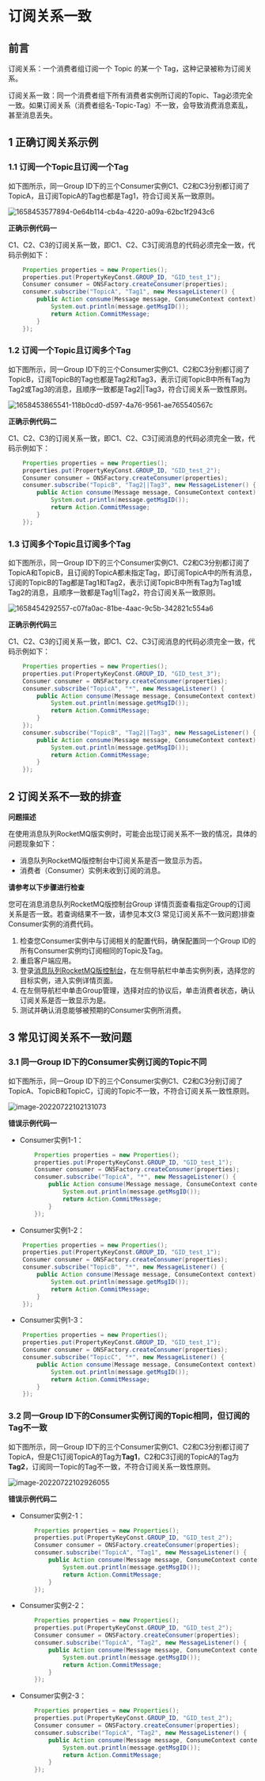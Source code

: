 # 订阅关系一致

## 前言

订阅关系：一个消费者组订阅一个 Topic 的某一个 Tag，这种记录被称为订阅关系。

订阅关系一致：同一个消费者组下所有消费者实例所订阅的Topic、Tag必须完全一致。如果订阅关系（消费者组名-Topic-Tag）不一致，会导致消费消息紊乱，甚至消息丢失。

## 1  正确订阅关系示例



### 1.1 订阅一个Topic且订阅一个Tag

如下图所示，同一Group ID下的三个Consumer实例C1、C2和C3分别都订阅了TopicA，且订阅TopicA的Tag也都是Tag1，符合订阅关系一致原则。

![1658453577894-0e64b114-cb4a-4220-a09a-62bc1f2943c6](https://tva1.sinaimg.cn/large/e6c9d24egy1h4lfsw9aaaj20ie0deq3i.jpg)





**正确示例代码一**

C1、C2、C3的订阅关系一致，即C1、C2、C3订阅消息的代码必须完全一致，代码示例如下：

```java
    Properties properties = new Properties();
    properties.put(PropertyKeyConst.GROUP_ID, "GID_test_1");
    Consumer consumer = ONSFactory.createConsumer(properties);
    consumer.subscribe("TopicA", "Tag1", new MessageListener() {
        public Action consume(Message message, ConsumeContext context) {
            System.out.println(message.getMsgID());
            return Action.CommitMessage;
        }
    }); 
```

### 1.2 订阅一个Topic且订阅多个Tag

如下图所示，同一Group ID下的三个Consumer实例C1、C2和C3分别都订阅了TopicB，订阅TopicB的Tag也都是Tag2和Tag3，表示订阅TopicB中所有Tag为Tag2或Tag3的消息，且顺序一致都是Tag2||Tag3，符合订阅关系一致性原则。

![1658453865541-118b0cd0-d597-4a76-9561-ae765540567c](https://tva1.sinaimg.cn/large/e6c9d24egy1h4lfudl3awj20nt0gywfj.jpg)

**正确示例代码二**

C1、C2、C3的订阅关系一致，即C1、C2、C3订阅消息的代码必须完全一致，代码示例如下：

```java
    Properties properties = new Properties();
    properties.put(PropertyKeyConst.GROUP_ID, "GID_test_2");
    Consumer consumer = ONSFactory.createConsumer(properties);
    consumer.subscribe("TopicB", "Tag2||Tag3", new MessageListener() {
        public Action consume(Message message, ConsumeContext context) {
            System.out.println(message.getMsgID());
            return Action.CommitMessage;
        }
    });   
```

### 1.3 订阅多个Topic且订阅多个Tag

如下图所示，同一Group ID下的三个Consumer实例C1、C2和C3分别都订阅了TopicA和TopicB，且订阅的TopicA都未指定Tag，即订阅TopicA中的所有消息，订阅的TopicB的Tag都是Tag1和Tag2，表示订阅TopicB中所有Tag为Tag1或Tag2的消息，且顺序一致都是Tag1||Tag2，符合订阅关系一致原则。

![1658454292557-c07fa0ac-81be-4aac-9c5b-342821c554a6](https://tva1.sinaimg.cn/large/e6c9d24egy1h4lfutzsnbj20o40h4t9s.jpg)

**正确示例代码三**

C1、C2、C3的订阅关系一致，即C1、C2、C3订阅消息的代码必须完全一致，代码示例如下：

```java
    Properties properties = new Properties();
    properties.put(PropertyKeyConst.GROUP_ID, "GID_test_3");
    Consumer consumer = ONSFactory.createConsumer(properties);
    consumer.subscribe("TopicA", "*", new MessageListener() {
        public Action consume(Message message, ConsumeContext context) {
            System.out.println(message.getMsgID());
            return Action.CommitMessage;
        }
    });     
    consumer.subscribe("TopicB", "Tag2||Tag3", new MessageListener() {
        public Action consume(Message message, ConsumeContext context) {
            System.out.println(message.getMsgID());
            return Action.CommitMessage;
        }
    });   
```

## 2 订阅关系不一致的排查

**问题描述**

在使用消息队列RocketMQ版实例时，可能会出现订阅关系不一致的情况，具体的问题现象如下：

- 消息队列RocketMQ版控制台中订阅关系是否一致显示为否。
- 消费者（Consumer）实例未收到订阅的消息。

**请参考以下步骤进行检查**

您可在消息消息队列RocketMQ版控制台Group 详情页面查看指定Group的订阅关系是否一致。若查询结果不一致，请参见本文(3 常见订阅关系不一致问题)排查Consumer实例的消费代码。

1. 检查您Consumer实例中与订阅相关的配置代码，确保配置同一个Group ID的所有Consumer实例均订阅相同的Topic及Tag。
2. 重启客户端应用。
3. 登录[消息队列RocketMQ版控制台](https://ons.console.aliyun.com/)，在左侧导航栏中单击实例列表，选择您的目标实例，进入实例详情页面。
4. 在左侧导航栏中单击Group管理，选择对应的协议后，单击消费者状态，确认订阅关系是否一致显示为是。
5. 测试并确认消息能够被预期的Consumer实例所消费。

## 3 常见订阅关系不一致问题

### 3.1 同一Group ID下的Consumer实例订阅的Topic不同

如下图所示，同一Group ID下的三个Consumer实例C1、C2和C3分别订阅了TopicA、TopicB和TopicC，订阅的Topic不一致，不符合订阅关系一致性原则。

![image-20220722102131073](https://tva1.sinaimg.cn/large/e6c9d24egy1h4lfvy56ufj20oh0h9wfg.jpg)

**错误示例代码一**

+ Consumer实例1-1：

  ```java
      Properties properties = new Properties();
      properties.put(PropertyKeyConst.GROUP_ID, "GID_test_1");
      Consumer consumer = ONSFactory.createConsumer(properties);
      consumer.subscribe("TopicA", "*", new MessageListener() {
          public Action consume(Message message, ConsumeContext context) {
              System.out.println(message.getMsgID());
              return Action.CommitMessage;
          }
      });
  ```

+ Consumer实例1-2：

```java
    Properties properties = new Properties();
    properties.put(PropertyKeyConst.GROUP_ID, "GID_test_1");
    Consumer consumer = ONSFactory.createConsumer(properties);
    consumer.subscribe("TopicB", "*", new MessageListener() {
        public Action consume(Message message, ConsumeContext context) {
            System.out.println(message.getMsgID());
            return Action.CommitMessage;
        }
    });
```

+ Consumer实例1-3：

```java
    Properties properties = new Properties();
    properties.put(PropertyKeyConst.GROUP_ID, "GID_test_1");
    Consumer consumer = ONSFactory.createConsumer(properties);
    consumer.subscribe("TopicC", "*", new MessageListener() {
        public Action consume(Message message, ConsumeContext context) {
            System.out.println(message.getMsgID());
            return Action.CommitMessage;
        }
    });
```

### 3.2 同一Group ID下的Consumer实例订阅的Topic相同，但订阅的Tag不一致

如下图所示，同一Group ID下的三个Consumer实例C1、C2和C3分别都订阅了TopicA，但是C1订阅TopicA的Tag为**Tag1**，C2和C3订阅的TopicA的Tag为**Tag2**，订阅同一Topic的Tag不一致，不符合订阅关系一致性原则。

![image-20220722102926055](https://tva1.sinaimg.cn/large/e6c9d24egy1h4lfw59vm9j20o30gwwfh.jpg)

**错误示例代码二**

+ Consumer实例2-1：

  ```java
      Properties properties = new Properties();
      properties.put(PropertyKeyConst.GROUP_ID, "GID_test_2");
      Consumer consumer = ONSFactory.createConsumer(properties);
      consumer.subscribe("TopicA", "Tag1", new MessageListener() {
          public Action consume(Message message, ConsumeContext context) {
              System.out.println(message.getMsgID());
              return Action.CommitMessage;
          }
      });  
  ```

  

+ Consumer实例2-2：

  ```java
      Properties properties = new Properties();
      properties.put(PropertyKeyConst.GROUP_ID, "GID_test_2");
      Consumer consumer = ONSFactory.createConsumer(properties);
      consumer.subscribe("TopicA", "Tag2", new MessageListener() {
          public Action consume(Message message, ConsumeContext context) {
              System.out.println(message.getMsgID());
              return Action.CommitMessage;
          }
      });  
  ```

+ Consumer实例2-3：

  ```java
      Properties properties = new Properties();
      properties.put(PropertyKeyConst.GROUP_ID, "GID_test_2");
      Consumer consumer = ONSFactory.createConsumer(properties);
      consumer.subscribe("TopicA", "Tag2", new MessageListener() {
          public Action consume(Message message, ConsumeContext context) {
              System.out.println(message.getMsgID());
              return Action.CommitMessage;
          }
      });  
  ```





